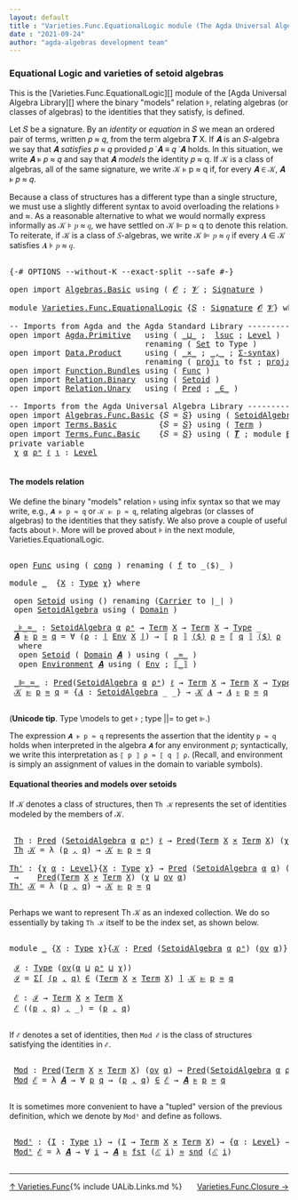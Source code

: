 ```yaml
---
layout: default
title : "Varieties.Func.EquationalLogic module (The Agda Universal Algebra Library)"
date : "2021-09-24"
author: "agda-algebras development team"
---
```


### <a id="varieties-model-theory-and-equational-logic">Equational Logic and varieties of setoid algebras</a>

This is the [Varieties.Func.EquationalLogic][] module of the [Agda Universal Algebra Library][] where the binary "models" relation ⊧, relating algebras (or classes of algebras) to the identities that they satisfy, is defined.

Let 𝑆 be a signature. By an *identity* or *equation* in 𝑆 we mean an ordered pair of terms, written 𝑝 ≈ 𝑞, from the term algebra 𝑻 X. If 𝑨 is an 𝑆-algebra we say that 𝑨 *satisfies* 𝑝 ≈ 𝑞 provided 𝑝 ̇ 𝑨 ≡ 𝑞 ̇ 𝑨 holds. In this situation, we write 𝑨 ⊧ 𝑝 ≈ 𝑞 and say that 𝑨 *models* the identity 𝑝 ≈ q. If 𝒦 is a class of algebras, all of the same signature, we write 𝒦 ⊧ p ≈ q if, for every 𝑨 ∈ 𝒦, 𝑨 ⊧ 𝑝 ≈ 𝑞.

Because a class of structures has a different type than a single structure, we must use a slightly different syntax to avoid overloading the relations ⊧ and ≈. As a reasonable alternative to what we would normally express informally as 𝒦 ⊧ 𝑝 ≈ 𝑞, we have settled on 𝒦 ⊫ p ≈ q to denote this relation.  To reiterate, if 𝒦 is a class of 𝑆-algebras, we write 𝒦 ⊫ 𝑝 ≈ 𝑞 if every 𝑨 ∈ 𝒦 satisfies 𝑨 ⊧ 𝑝 ≈ 𝑞.

<pre class="Agda">

<a id="1334" class="Symbol">{-#</a> <a id="1338" class="Keyword">OPTIONS</a> <a id="1346" class="Pragma">--without-K</a> <a id="1358" class="Pragma">--exact-split</a> <a id="1372" class="Pragma">--safe</a> <a id="1379" class="Symbol">#-}</a>

<a id="1384" class="Keyword">open</a> <a id="1389" class="Keyword">import</a> <a id="1396" href="Algebras.Basic.html" class="Module">Algebras.Basic</a> <a id="1411" class="Keyword">using</a> <a id="1417" class="Symbol">(</a> <a id="1419" href="Algebras.Basic.html#1130" class="Generalizable">𝓞</a> <a id="1421" class="Symbol">;</a> <a id="1423" href="Algebras.Basic.html#1132" class="Generalizable">𝓥</a> <a id="1425" class="Symbol">;</a> <a id="1427" href="Algebras.Basic.html#3858" class="Function">Signature</a> <a id="1437" class="Symbol">)</a>

<a id="1440" class="Keyword">module</a> <a id="1447" href="Varieties.Func.EquationalLogic.html" class="Module">Varieties.Func.EquationalLogic</a> <a id="1478" class="Symbol">{</a><a id="1479" href="Varieties.Func.EquationalLogic.html#1479" class="Bound">𝑆</a> <a id="1481" class="Symbol">:</a> <a id="1483" href="Algebras.Basic.html#3858" class="Function">Signature</a> <a id="1493" href="Algebras.Basic.html#1130" class="Generalizable">𝓞</a> <a id="1495" href="Algebras.Basic.html#1132" class="Generalizable">𝓥</a><a id="1496" class="Symbol">}</a> <a id="1498" class="Keyword">where</a>

<a id="1505" class="Comment">-- Imports from Agda and the Agda Standard Library ----------------</a>
<a id="1573" class="Keyword">open</a> <a id="1578" class="Keyword">import</a> <a id="1585" href="Agda.Primitive.html" class="Module">Agda.Primitive</a>   <a id="1602" class="Keyword">using</a> <a id="1608" class="Symbol">(</a> <a id="1610" href="Agda.Primitive.html#810" class="Primitive Operator">_⊔_</a> <a id="1614" class="Symbol">;</a>  <a id="1617" href="Agda.Primitive.html#780" class="Primitive">lsuc</a> <a id="1622" class="Symbol">;</a> <a id="1624" href="Agda.Primitive.html#597" class="Postulate">Level</a> <a id="1630" class="Symbol">)</a>
                             <a id="1661" class="Keyword">renaming</a> <a id="1670" class="Symbol">(</a> <a id="1672" href="Agda.Primitive.html#326" class="Primitive">Set</a> <a id="1676" class="Symbol">to</a> <a id="1679" class="Primitive">Type</a> <a id="1684" class="Symbol">)</a>
<a id="1686" class="Keyword">open</a> <a id="1691" class="Keyword">import</a> <a id="1698" href="Data.Product.html" class="Module">Data.Product</a>     <a id="1715" class="Keyword">using</a> <a id="1721" class="Symbol">(</a> <a id="1723" href="Data.Product.html#1167" class="Function Operator">_×_</a> <a id="1727" class="Symbol">;</a> <a id="1729" href="Agda.Builtin.Sigma.html#236" class="InductiveConstructor Operator">_,_</a> <a id="1733" class="Symbol">;</a> <a id="1735" href="Data.Product.html#916" class="Function">Σ-syntax</a><a id="1743" class="Symbol">)</a>
                             <a id="1774" class="Keyword">renaming</a> <a id="1783" class="Symbol">(</a> <a id="1785" href="Agda.Builtin.Sigma.html#252" class="Field">proj₁</a> <a id="1791" class="Symbol">to</a> <a id="1794" class="Field">fst</a> <a id="1798" class="Symbol">;</a> <a id="1800" href="Agda.Builtin.Sigma.html#264" class="Field">proj₂</a> <a id="1806" class="Symbol">to</a> <a id="1809" class="Field">snd</a> <a id="1813" class="Symbol">)</a>
<a id="1815" class="Keyword">open</a> <a id="1820" class="Keyword">import</a> <a id="1827" href="Function.Bundles.html" class="Module">Function.Bundles</a> <a id="1844" class="Keyword">using</a> <a id="1850" class="Symbol">(</a> <a id="1852" href="Function.Bundles.html#1868" class="Record">Func</a> <a id="1857" class="Symbol">)</a>
<a id="1859" class="Keyword">open</a> <a id="1864" class="Keyword">import</a> <a id="1871" href="Relation.Binary.html" class="Module">Relation.Binary</a>  <a id="1888" class="Keyword">using</a> <a id="1894" class="Symbol">(</a> <a id="1896" href="Relation.Binary.Bundles.html#1009" class="Record">Setoid</a> <a id="1903" class="Symbol">)</a>
<a id="1905" class="Keyword">open</a> <a id="1910" class="Keyword">import</a> <a id="1917" href="Relation.Unary.html" class="Module">Relation.Unary</a>   <a id="1934" class="Keyword">using</a> <a id="1940" class="Symbol">(</a> <a id="1942" href="Relation.Unary.html#1101" class="Function">Pred</a> <a id="1947" class="Symbol">;</a> <a id="1949" href="Relation.Unary.html#1523" class="Function Operator">_∈_</a> <a id="1953" class="Symbol">)</a>

<a id="1956" class="Comment">-- Imports from the Agda Universal Algebra Library ----------------</a>
<a id="2024" class="Keyword">open</a> <a id="2029" class="Keyword">import</a> <a id="2036" href="Algebras.Func.Basic.html" class="Module">Algebras.Func.Basic</a> <a id="2056" class="Symbol">{</a><a id="2057" class="Argument">𝑆</a> <a id="2059" class="Symbol">=</a> <a id="2061" href="Varieties.Func.EquationalLogic.html#1479" class="Bound">𝑆</a><a id="2062" class="Symbol">}</a> <a id="2064" class="Keyword">using</a> <a id="2070" class="Symbol">(</a> <a id="2072" href="Algebras.Func.Basic.html#2874" class="Record">SetoidAlgebra</a> <a id="2086" class="Symbol">;</a> <a id="2088" href="Algebras.Func.Basic.html#1171" class="Function">ov</a> <a id="2091" class="Symbol">)</a>
<a id="2093" class="Keyword">open</a> <a id="2098" class="Keyword">import</a> <a id="2105" href="Terms.Basic.html" class="Module">Terms.Basic</a>         <a id="2125" class="Symbol">{</a><a id="2126" class="Argument">𝑆</a> <a id="2128" class="Symbol">=</a> <a id="2130" href="Varieties.Func.EquationalLogic.html#1479" class="Bound">𝑆</a><a id="2131" class="Symbol">}</a> <a id="2133" class="Keyword">using</a> <a id="2139" class="Symbol">(</a> <a id="2141" href="Terms.Basic.html#1991" class="Datatype">Term</a> <a id="2146" class="Symbol">)</a>
<a id="2148" class="Keyword">open</a> <a id="2153" class="Keyword">import</a> <a id="2160" href="Terms.Func.Basic.html" class="Module">Terms.Func.Basic</a>    <a id="2180" class="Symbol">{</a><a id="2181" class="Argument">𝑆</a> <a id="2183" class="Symbol">=</a> <a id="2185" href="Varieties.Func.EquationalLogic.html#1479" class="Bound">𝑆</a><a id="2186" class="Symbol">}</a> <a id="2188" class="Keyword">using</a> <a id="2194" class="Symbol">(</a> <a id="2196" href="Terms.Func.Basic.html#2914" class="Function">𝑻</a> <a id="2198" class="Symbol">;</a> <a id="2200" class="Keyword">module</a> <a id="2207" href="Terms.Func.Basic.html#3894" class="Module">Environment</a> <a id="2219" class="Symbol">)</a>
<a id="2221" class="Keyword">private</a> <a id="2229" class="Keyword">variable</a>
 <a id="2239" href="Varieties.Func.EquationalLogic.html#2239" class="Generalizable">χ</a> <a id="2241" href="Varieties.Func.EquationalLogic.html#2241" class="Generalizable">α</a> <a id="2243" href="Varieties.Func.EquationalLogic.html#2243" class="Generalizable">ρᵃ</a> <a id="2246" href="Varieties.Func.EquationalLogic.html#2246" class="Generalizable">ℓ</a> <a id="2248" href="Varieties.Func.EquationalLogic.html#2248" class="Generalizable">ι</a> <a id="2250" class="Symbol">:</a> <a id="2252" href="Agda.Primitive.html#597" class="Postulate">Level</a>

</pre>


#### <a id="the-models-relation">The models relation</a>

We define the binary "models" relation `⊧` using infix syntax so that we may
write, e.g., `𝑨 ⊧ p ≈ q` or `𝒦 ⊫ p ≈ q`, relating algebras (or classes of
algebras) to the identities that they satisfy. We also prove a couple of useful
facts about ⊧.  More will be proved about ⊧ in the next module,
Varieties.EquationalLogic.

<pre class="Agda">

<a id="2667" class="Keyword">open</a> <a id="2672" href="Function.Bundles.html#1868" class="Module">Func</a> <a id="2677" class="Keyword">using</a> <a id="2683" class="Symbol">(</a> <a id="2685" href="Function.Bundles.html#1938" class="Field">cong</a> <a id="2690" class="Symbol">)</a> <a id="2692" class="Keyword">renaming</a> <a id="2701" class="Symbol">(</a> <a id="2703" href="Function.Bundles.html#1919" class="Field">f</a> <a id="2705" class="Symbol">to</a> <a id="2708" class="Field">_⟨$⟩_</a> <a id="2714" class="Symbol">)</a>

<a id="2717" class="Keyword">module</a> <a id="2724" href="Varieties.Func.EquationalLogic.html#2724" class="Module">_</a>  <a id="2727" class="Symbol">{</a><a id="2728" href="Varieties.Func.EquationalLogic.html#2728" class="Bound">X</a> <a id="2730" class="Symbol">:</a> <a id="2732" href="Varieties.Func.EquationalLogic.html#1679" class="Primitive">Type</a> <a id="2737" href="Varieties.Func.EquationalLogic.html#2239" class="Generalizable">χ</a><a id="2738" class="Symbol">}</a> <a id="2740" class="Keyword">where</a>

 <a id="2748" class="Keyword">open</a> <a id="2753" href="Relation.Binary.Bundles.html#1009" class="Module">Setoid</a> <a id="2760" class="Keyword">using</a> <a id="2766" class="Symbol">()</a> <a id="2769" class="Keyword">renaming</a> <a id="2778" class="Symbol">(</a><a id="2779" href="Relation.Binary.Bundles.html#1072" class="Field">Carrier</a> <a id="2787" class="Symbol">to</a> <a id="2790" class="Field">∣_∣</a> <a id="2794" class="Symbol">)</a>
 <a id="2797" class="Keyword">open</a> <a id="2802" href="Algebras.Func.Basic.html#2874" class="Module">SetoidAlgebra</a> <a id="2816" class="Keyword">using</a> <a id="2822" class="Symbol">(</a> <a id="2824" href="Algebras.Func.Basic.html#2937" class="Field">Domain</a> <a id="2831" class="Symbol">)</a>

 <a id="2835" href="Varieties.Func.EquationalLogic.html#2835" class="Function Operator">_⊧_≈_</a> <a id="2841" class="Symbol">:</a> <a id="2843" href="Algebras.Func.Basic.html#2874" class="Record">SetoidAlgebra</a> <a id="2857" href="Varieties.Func.EquationalLogic.html#2241" class="Generalizable">α</a> <a id="2859" href="Varieties.Func.EquationalLogic.html#2243" class="Generalizable">ρᵃ</a> <a id="2862" class="Symbol">→</a> <a id="2864" href="Terms.Basic.html#1991" class="Datatype">Term</a> <a id="2869" href="Varieties.Func.EquationalLogic.html#2728" class="Bound">X</a> <a id="2871" class="Symbol">→</a> <a id="2873" href="Terms.Basic.html#1991" class="Datatype">Term</a> <a id="2878" href="Varieties.Func.EquationalLogic.html#2728" class="Bound">X</a> <a id="2880" class="Symbol">→</a> <a id="2882" href="Varieties.Func.EquationalLogic.html#1679" class="Primitive">Type</a> <a id="2887" class="Symbol">_</a>
 <a id="2890" href="Varieties.Func.EquationalLogic.html#2890" class="Bound">𝑨</a> <a id="2892" href="Varieties.Func.EquationalLogic.html#2835" class="Function Operator">⊧</a> <a id="2894" href="Varieties.Func.EquationalLogic.html#2894" class="Bound">p</a> <a id="2896" href="Varieties.Func.EquationalLogic.html#2835" class="Function Operator">≈</a> <a id="2898" href="Varieties.Func.EquationalLogic.html#2898" class="Bound">q</a> <a id="2900" class="Symbol">=</a> <a id="2902" class="Symbol">∀</a> <a id="2904" class="Symbol">(</a><a id="2905" href="Varieties.Func.EquationalLogic.html#2905" class="Bound">ρ</a> <a id="2907" class="Symbol">:</a> <a id="2909" href="Varieties.Func.EquationalLogic.html#2790" class="Field Operator">∣</a> <a id="2911" href="Terms.Func.Basic.html#4088" class="Function">Env</a> <a id="2915" href="Varieties.Func.EquationalLogic.html#2728" class="Bound">X</a> <a id="2917" href="Varieties.Func.EquationalLogic.html#2790" class="Field Operator">∣</a><a id="2918" class="Symbol">)</a> <a id="2920" class="Symbol">→</a> <a id="2922" href="Terms.Func.Basic.html#4967" class="Function Operator">⟦</a> <a id="2924" href="Varieties.Func.EquationalLogic.html#2894" class="Bound">p</a> <a id="2926" href="Terms.Func.Basic.html#4967" class="Function Operator">⟧</a> <a id="2928" href="Varieties.Func.EquationalLogic.html#2708" class="Field Operator">⟨$⟩</a> <a id="2932" href="Varieties.Func.EquationalLogic.html#2905" class="Bound">ρ</a> <a id="2934" href="Relation.Binary.Bundles.html#1098" class="Function Operator">≈</a> <a id="2936" href="Terms.Func.Basic.html#4967" class="Function Operator">⟦</a> <a id="2938" href="Varieties.Func.EquationalLogic.html#2898" class="Bound">q</a> <a id="2940" href="Terms.Func.Basic.html#4967" class="Function Operator">⟧</a> <a id="2942" href="Varieties.Func.EquationalLogic.html#2708" class="Field Operator">⟨$⟩</a> <a id="2946" href="Varieties.Func.EquationalLogic.html#2905" class="Bound">ρ</a>
  <a id="2950" class="Keyword">where</a>
  <a id="2958" class="Keyword">open</a> <a id="2963" href="Relation.Binary.Bundles.html#1009" class="Module">Setoid</a> <a id="2970" class="Symbol">(</a> <a id="2972" href="Algebras.Func.Basic.html#2937" class="Field">Domain</a> <a id="2979" href="Varieties.Func.EquationalLogic.html#2890" class="Bound">𝑨</a> <a id="2981" class="Symbol">)</a> <a id="2983" class="Keyword">using</a> <a id="2989" class="Symbol">(</a> <a id="2991" href="Relation.Binary.Bundles.html#1098" class="Field Operator">_≈_</a> <a id="2995" class="Symbol">)</a>
  <a id="2999" class="Keyword">open</a> <a id="3004" href="Terms.Func.Basic.html#3894" class="Module">Environment</a> <a id="3016" href="Varieties.Func.EquationalLogic.html#2890" class="Bound">𝑨</a> <a id="3018" class="Keyword">using</a> <a id="3024" class="Symbol">(</a> <a id="3026" href="Terms.Func.Basic.html#4088" class="Function">Env</a> <a id="3030" class="Symbol">;</a> <a id="3032" href="Terms.Func.Basic.html#4967" class="Function Operator">⟦_⟧</a> <a id="3036" class="Symbol">)</a>

 <a id="3040" href="Varieties.Func.EquationalLogic.html#3040" class="Function Operator">_⊫_≈_</a> <a id="3046" class="Symbol">:</a> <a id="3048" href="Relation.Unary.html#1101" class="Function">Pred</a><a id="3052" class="Symbol">(</a><a id="3053" href="Algebras.Func.Basic.html#2874" class="Record">SetoidAlgebra</a> <a id="3067" href="Varieties.Func.EquationalLogic.html#2241" class="Generalizable">α</a> <a id="3069" href="Varieties.Func.EquationalLogic.html#2243" class="Generalizable">ρᵃ</a><a id="3071" class="Symbol">)</a> <a id="3073" href="Varieties.Func.EquationalLogic.html#2246" class="Generalizable">ℓ</a> <a id="3075" class="Symbol">→</a> <a id="3077" href="Terms.Basic.html#1991" class="Datatype">Term</a> <a id="3082" href="Varieties.Func.EquationalLogic.html#2728" class="Bound">X</a> <a id="3084" class="Symbol">→</a> <a id="3086" href="Terms.Basic.html#1991" class="Datatype">Term</a> <a id="3091" href="Varieties.Func.EquationalLogic.html#2728" class="Bound">X</a> <a id="3093" class="Symbol">→</a> <a id="3095" href="Varieties.Func.EquationalLogic.html#1679" class="Primitive">Type</a> <a id="3100" class="Symbol">(</a><a id="3101" href="Varieties.Func.EquationalLogic.html#2737" class="Bound">χ</a> <a id="3103" href="Agda.Primitive.html#810" class="Primitive Operator">⊔</a> <a id="3105" href="Varieties.Func.EquationalLogic.html#2246" class="Generalizable">ℓ</a> <a id="3107" href="Agda.Primitive.html#810" class="Primitive Operator">⊔</a> <a id="3109" href="Algebras.Func.Basic.html#1171" class="Function">ov</a><a id="3111" class="Symbol">(</a><a id="3112" href="Varieties.Func.EquationalLogic.html#2241" class="Generalizable">α</a> <a id="3114" href="Agda.Primitive.html#810" class="Primitive Operator">⊔</a> <a id="3116" href="Varieties.Func.EquationalLogic.html#2243" class="Generalizable">ρᵃ</a><a id="3118" class="Symbol">))</a>
 <a id="3122" href="Varieties.Func.EquationalLogic.html#3122" class="Bound">𝒦</a> <a id="3124" href="Varieties.Func.EquationalLogic.html#3040" class="Function Operator">⊫</a> <a id="3126" href="Varieties.Func.EquationalLogic.html#3126" class="Bound">p</a> <a id="3128" href="Varieties.Func.EquationalLogic.html#3040" class="Function Operator">≈</a> <a id="3130" href="Varieties.Func.EquationalLogic.html#3130" class="Bound">q</a> <a id="3132" class="Symbol">=</a> <a id="3134" class="Symbol">{</a><a id="3135" href="Varieties.Func.EquationalLogic.html#3135" class="Bound">𝑨</a> <a id="3137" class="Symbol">:</a> <a id="3139" href="Algebras.Func.Basic.html#2874" class="Record">SetoidAlgebra</a> <a id="3153" class="Symbol">_</a> <a id="3155" class="Symbol">_}</a> <a id="3158" class="Symbol">→</a> <a id="3160" href="Varieties.Func.EquationalLogic.html#3122" class="Bound">𝒦</a> <a id="3162" href="Varieties.Func.EquationalLogic.html#3135" class="Bound">𝑨</a> <a id="3164" class="Symbol">→</a> <a id="3166" href="Varieties.Func.EquationalLogic.html#3135" class="Bound">𝑨</a> <a id="3168" href="Varieties.Func.EquationalLogic.html#2835" class="Function Operator">⊧</a> <a id="3170" href="Varieties.Func.EquationalLogic.html#3126" class="Bound">p</a> <a id="3172" href="Varieties.Func.EquationalLogic.html#2835" class="Function Operator">≈</a> <a id="3174" href="Varieties.Func.EquationalLogic.html#3130" class="Bound">q</a>

</pre>

(**Unicode tip**. Type \models to get `⊧` ; type \||= to get `⊫`.)

The expression `𝑨 ⊧ p ≈ q` represents the assertion that the identity `p ≈ q`
holds when interpreted in the algebra `𝑨` for any environment ρ; syntactically, we write
this interpretation as `⟦ p ⟧ ρ ≈ ⟦ q ⟧ ρ`. (Recall, and environment is simply an
assignment of values in the domain to variable symbols).


#### <a id="equational-theories-and-models">Equational theories and models over setoids</a>

If 𝒦 denotes a class of structures, then `Th 𝒦` represents the set of identities
modeled by the members of 𝒦.

<pre class="Agda">

 <a id="3784" href="Varieties.Func.EquationalLogic.html#3784" class="Function">Th</a> <a id="3787" class="Symbol">:</a> <a id="3789" href="Relation.Unary.html#1101" class="Function">Pred</a> <a id="3794" class="Symbol">(</a><a id="3795" href="Algebras.Func.Basic.html#2874" class="Record">SetoidAlgebra</a> <a id="3809" href="Varieties.Func.EquationalLogic.html#2241" class="Generalizable">α</a> <a id="3811" href="Varieties.Func.EquationalLogic.html#2243" class="Generalizable">ρᵃ</a><a id="3813" class="Symbol">)</a> <a id="3815" href="Varieties.Func.EquationalLogic.html#2246" class="Generalizable">ℓ</a> <a id="3817" class="Symbol">→</a> <a id="3819" href="Relation.Unary.html#1101" class="Function">Pred</a><a id="3823" class="Symbol">(</a><a id="3824" href="Terms.Basic.html#1991" class="Datatype">Term</a> <a id="3829" href="Varieties.Func.EquationalLogic.html#2728" class="Bound">X</a> <a id="3831" href="Data.Product.html#1167" class="Function Operator">×</a> <a id="3833" href="Terms.Basic.html#1991" class="Datatype">Term</a> <a id="3838" href="Varieties.Func.EquationalLogic.html#2728" class="Bound">X</a><a id="3839" class="Symbol">)</a> <a id="3841" class="Symbol">(</a><a id="3842" href="Varieties.Func.EquationalLogic.html#2737" class="Bound">χ</a> <a id="3844" href="Agda.Primitive.html#810" class="Primitive Operator">⊔</a> <a id="3846" href="Varieties.Func.EquationalLogic.html#2246" class="Generalizable">ℓ</a> <a id="3848" href="Agda.Primitive.html#810" class="Primitive Operator">⊔</a> <a id="3850" href="Algebras.Func.Basic.html#1171" class="Function">ov</a><a id="3852" class="Symbol">(</a><a id="3853" href="Varieties.Func.EquationalLogic.html#2241" class="Generalizable">α</a> <a id="3855" href="Agda.Primitive.html#810" class="Primitive Operator">⊔</a> <a id="3857" href="Varieties.Func.EquationalLogic.html#2243" class="Generalizable">ρᵃ</a><a id="3859" class="Symbol">))</a>
 <a id="3863" href="Varieties.Func.EquationalLogic.html#3784" class="Function">Th</a> <a id="3866" href="Varieties.Func.EquationalLogic.html#3866" class="Bound">𝒦</a> <a id="3868" class="Symbol">=</a> <a id="3870" class="Symbol">λ</a> <a id="3872" class="Symbol">(</a><a id="3873" href="Varieties.Func.EquationalLogic.html#3873" class="Bound">p</a> <a id="3875" href="Agda.Builtin.Sigma.html#236" class="InductiveConstructor Operator">,</a> <a id="3877" href="Varieties.Func.EquationalLogic.html#3877" class="Bound">q</a><a id="3878" class="Symbol">)</a> <a id="3880" class="Symbol">→</a> <a id="3882" href="Varieties.Func.EquationalLogic.html#3866" class="Bound">𝒦</a> <a id="3884" href="Varieties.Func.EquationalLogic.html#3040" class="Function Operator">⊫</a> <a id="3886" href="Varieties.Func.EquationalLogic.html#3873" class="Bound">p</a> <a id="3888" href="Varieties.Func.EquationalLogic.html#3040" class="Function Operator">≈</a> <a id="3890" href="Varieties.Func.EquationalLogic.html#3877" class="Bound">q</a>

<a id="Th&#39;"></a><a id="3893" href="Varieties.Func.EquationalLogic.html#3893" class="Function">Th&#39;</a> <a id="3897" class="Symbol">:</a> <a id="3899" class="Symbol">{</a><a id="3900" href="Varieties.Func.EquationalLogic.html#3900" class="Bound">χ</a> <a id="3902" href="Varieties.Func.EquationalLogic.html#3902" class="Bound">α</a> <a id="3904" class="Symbol">:</a> <a id="3906" href="Agda.Primitive.html#597" class="Postulate">Level</a><a id="3911" class="Symbol">}{</a><a id="3913" href="Varieties.Func.EquationalLogic.html#3913" class="Bound">X</a> <a id="3915" class="Symbol">:</a> <a id="3917" href="Varieties.Func.EquationalLogic.html#1679" class="Primitive">Type</a> <a id="3922" href="Varieties.Func.EquationalLogic.html#3900" class="Bound">χ</a><a id="3923" class="Symbol">}</a> <a id="3925" class="Symbol">→</a> <a id="3927" href="Relation.Unary.html#1101" class="Function">Pred</a> <a id="3932" class="Symbol">(</a><a id="3933" href="Algebras.Func.Basic.html#2874" class="Record">SetoidAlgebra</a> <a id="3947" href="Varieties.Func.EquationalLogic.html#3902" class="Bound">α</a> <a id="3949" href="Varieties.Func.EquationalLogic.html#3902" class="Bound">α</a><a id="3950" class="Symbol">)</a> <a id="3952" class="Symbol">(</a><a id="3953" href="Algebras.Func.Basic.html#1171" class="Function">ov</a> <a id="3956" href="Varieties.Func.EquationalLogic.html#3902" class="Bound">α</a><a id="3957" class="Symbol">)</a>
 <a id="3960" class="Symbol">→</a>    <a id="3965" href="Relation.Unary.html#1101" class="Function">Pred</a><a id="3969" class="Symbol">(</a><a id="3970" href="Terms.Basic.html#1991" class="Datatype">Term</a> <a id="3975" href="Varieties.Func.EquationalLogic.html#3913" class="Bound">X</a> <a id="3977" href="Data.Product.html#1167" class="Function Operator">×</a> <a id="3979" href="Terms.Basic.html#1991" class="Datatype">Term</a> <a id="3984" href="Varieties.Func.EquationalLogic.html#3913" class="Bound">X</a><a id="3985" class="Symbol">)</a> <a id="3987" class="Symbol">(</a><a id="3988" href="Varieties.Func.EquationalLogic.html#3900" class="Bound">χ</a> <a id="3990" href="Agda.Primitive.html#810" class="Primitive Operator">⊔</a> <a id="3992" href="Algebras.Func.Basic.html#1171" class="Function">ov</a> <a id="3995" href="Varieties.Func.EquationalLogic.html#3902" class="Bound">α</a><a id="3996" class="Symbol">)</a>
<a id="3998" href="Varieties.Func.EquationalLogic.html#3893" class="Function">Th&#39;</a> <a id="4002" href="Varieties.Func.EquationalLogic.html#4002" class="Bound">𝒦</a> <a id="4004" class="Symbol">=</a> <a id="4006" class="Symbol">λ</a> <a id="4008" class="Symbol">(</a><a id="4009" href="Varieties.Func.EquationalLogic.html#4009" class="Bound">p</a> <a id="4011" href="Agda.Builtin.Sigma.html#236" class="InductiveConstructor Operator">,</a> <a id="4013" href="Varieties.Func.EquationalLogic.html#4013" class="Bound">q</a><a id="4014" class="Symbol">)</a> <a id="4016" class="Symbol">→</a> <a id="4018" href="Varieties.Func.EquationalLogic.html#4002" class="Bound">𝒦</a> <a id="4020" href="Varieties.Func.EquationalLogic.html#3040" class="Function Operator">⊫</a> <a id="4022" href="Varieties.Func.EquationalLogic.html#4009" class="Bound">p</a> <a id="4024" href="Varieties.Func.EquationalLogic.html#3040" class="Function Operator">≈</a> <a id="4026" href="Varieties.Func.EquationalLogic.html#4013" class="Bound">q</a>

</pre>

Perhaps we want to represent Th 𝒦 as an indexed collection.  We do so
essentially by taking `Th 𝒦` itself to be the index set, as shown below.

<pre class="Agda">

<a id="4199" class="Keyword">module</a> <a id="4206" href="Varieties.Func.EquationalLogic.html#4206" class="Module">_</a> <a id="4208" class="Symbol">{</a><a id="4209" href="Varieties.Func.EquationalLogic.html#4209" class="Bound">X</a> <a id="4211" class="Symbol">:</a> <a id="4213" href="Varieties.Func.EquationalLogic.html#1679" class="Primitive">Type</a> <a id="4218" href="Varieties.Func.EquationalLogic.html#2239" class="Generalizable">χ</a><a id="4219" class="Symbol">}{</a><a id="4221" href="Varieties.Func.EquationalLogic.html#4221" class="Bound">𝒦</a> <a id="4223" class="Symbol">:</a> <a id="4225" href="Relation.Unary.html#1101" class="Function">Pred</a> <a id="4230" class="Symbol">(</a><a id="4231" href="Algebras.Func.Basic.html#2874" class="Record">SetoidAlgebra</a> <a id="4245" href="Varieties.Func.EquationalLogic.html#2241" class="Generalizable">α</a> <a id="4247" href="Varieties.Func.EquationalLogic.html#2243" class="Generalizable">ρᵃ</a><a id="4249" class="Symbol">)</a> <a id="4251" class="Symbol">(</a><a id="4252" href="Algebras.Func.Basic.html#1171" class="Function">ov</a> <a id="4255" href="Varieties.Func.EquationalLogic.html#2241" class="Generalizable">α</a><a id="4256" class="Symbol">)}</a> <a id="4259" class="Keyword">where</a>

 <a id="4267" href="Varieties.Func.EquationalLogic.html#4267" class="Function">ℐ</a> <a id="4269" class="Symbol">:</a> <a id="4271" href="Varieties.Func.EquationalLogic.html#1679" class="Primitive">Type</a> <a id="4276" class="Symbol">(</a><a id="4277" href="Algebras.Func.Basic.html#1171" class="Function">ov</a><a id="4279" class="Symbol">(</a><a id="4280" href="Varieties.Func.EquationalLogic.html#4245" class="Bound">α</a> <a id="4282" href="Agda.Primitive.html#810" class="Primitive Operator">⊔</a> <a id="4284" href="Varieties.Func.EquationalLogic.html#4247" class="Bound">ρᵃ</a> <a id="4287" href="Agda.Primitive.html#810" class="Primitive Operator">⊔</a> <a id="4289" href="Varieties.Func.EquationalLogic.html#4218" class="Bound">χ</a><a id="4290" class="Symbol">))</a>
 <a id="4294" href="Varieties.Func.EquationalLogic.html#4267" class="Function">ℐ</a> <a id="4296" class="Symbol">=</a> <a id="4298" href="Data.Product.html#916" class="Function">Σ[</a> <a id="4301" href="Varieties.Func.EquationalLogic.html#4301" class="Bound">(</a><a id="4302" href="Varieties.Func.EquationalLogic.html#4302" class="Bound">p</a> <a id="4304" href="Agda.Builtin.Sigma.html#236" class="InductiveConstructor Operator">,</a> <a id="4306" href="Varieties.Func.EquationalLogic.html#4306" class="Bound">q</a><a id="4307" href="Varieties.Func.EquationalLogic.html#4301" class="Bound">)</a> <a id="4309" href="Data.Product.html#916" class="Function">∈</a> <a id="4311" class="Symbol">(</a><a id="4312" href="Terms.Basic.html#1991" class="Datatype">Term</a> <a id="4317" href="Varieties.Func.EquationalLogic.html#4209" class="Bound">X</a> <a id="4319" href="Data.Product.html#1167" class="Function Operator">×</a> <a id="4321" href="Terms.Basic.html#1991" class="Datatype">Term</a> <a id="4326" href="Varieties.Func.EquationalLogic.html#4209" class="Bound">X</a><a id="4327" class="Symbol">)</a> <a id="4329" href="Data.Product.html#916" class="Function">]</a> <a id="4331" href="Varieties.Func.EquationalLogic.html#4221" class="Bound">𝒦</a> <a id="4333" href="Varieties.Func.EquationalLogic.html#3040" class="Function Operator">⊫</a> <a id="4335" href="Varieties.Func.EquationalLogic.html#4302" class="Bound">p</a> <a id="4337" href="Varieties.Func.EquationalLogic.html#3040" class="Function Operator">≈</a> <a id="4339" href="Varieties.Func.EquationalLogic.html#4306" class="Bound">q</a>

 <a id="4343" href="Varieties.Func.EquationalLogic.html#4343" class="Function">ℰ</a> <a id="4345" class="Symbol">:</a> <a id="4347" href="Varieties.Func.EquationalLogic.html#4267" class="Function">ℐ</a> <a id="4349" class="Symbol">→</a> <a id="4351" href="Terms.Basic.html#1991" class="Datatype">Term</a> <a id="4356" href="Varieties.Func.EquationalLogic.html#4209" class="Bound">X</a> <a id="4358" href="Data.Product.html#1167" class="Function Operator">×</a> <a id="4360" href="Terms.Basic.html#1991" class="Datatype">Term</a> <a id="4365" href="Varieties.Func.EquationalLogic.html#4209" class="Bound">X</a>
 <a id="4368" href="Varieties.Func.EquationalLogic.html#4343" class="Function">ℰ</a> <a id="4370" class="Symbol">((</a><a id="4372" href="Varieties.Func.EquationalLogic.html#4372" class="Bound">p</a> <a id="4374" href="Agda.Builtin.Sigma.html#236" class="InductiveConstructor Operator">,</a> <a id="4376" href="Varieties.Func.EquationalLogic.html#4376" class="Bound">q</a><a id="4377" class="Symbol">)</a> <a id="4379" href="Agda.Builtin.Sigma.html#236" class="InductiveConstructor Operator">,</a> <a id="4381" class="Symbol">_)</a> <a id="4384" class="Symbol">=</a> <a id="4386" class="Symbol">(</a><a id="4387" href="Varieties.Func.EquationalLogic.html#4372" class="Bound">p</a> <a id="4389" href="Agda.Builtin.Sigma.html#236" class="InductiveConstructor Operator">,</a> <a id="4391" href="Varieties.Func.EquationalLogic.html#4376" class="Bound">q</a><a id="4392" class="Symbol">)</a>

</pre>

If `ℰ` denotes a set of identities, then `Mod ℰ` is the class of structures
satisfying the identities in `ℰ`.

<pre class="Agda">

 <a id="4533" href="Varieties.Func.EquationalLogic.html#4533" class="Function">Mod</a> <a id="4537" class="Symbol">:</a> <a id="4539" href="Relation.Unary.html#1101" class="Function">Pred</a><a id="4543" class="Symbol">(</a><a id="4544" href="Terms.Basic.html#1991" class="Datatype">Term</a> <a id="4549" href="Varieties.Func.EquationalLogic.html#4209" class="Bound">X</a> <a id="4551" href="Data.Product.html#1167" class="Function Operator">×</a> <a id="4553" href="Terms.Basic.html#1991" class="Datatype">Term</a> <a id="4558" href="Varieties.Func.EquationalLogic.html#4209" class="Bound">X</a><a id="4559" class="Symbol">)</a> <a id="4561" class="Symbol">(</a><a id="4562" href="Algebras.Func.Basic.html#1171" class="Function">ov</a> <a id="4565" href="Varieties.Func.EquationalLogic.html#4245" class="Bound">α</a><a id="4566" class="Symbol">)</a> <a id="4568" class="Symbol">→</a> <a id="4570" href="Relation.Unary.html#1101" class="Function">Pred</a><a id="4574" class="Symbol">(</a><a id="4575" href="Algebras.Func.Basic.html#2874" class="Record">SetoidAlgebra</a> <a id="4589" href="Varieties.Func.EquationalLogic.html#4245" class="Bound">α</a> <a id="4591" href="Varieties.Func.EquationalLogic.html#4247" class="Bound">ρᵃ</a><a id="4593" class="Symbol">)</a> <a id="4595" class="Symbol">(</a><a id="4596" href="Varieties.Func.EquationalLogic.html#4247" class="Bound">ρᵃ</a> <a id="4599" href="Agda.Primitive.html#810" class="Primitive Operator">⊔</a> <a id="4601" href="Algebras.Func.Basic.html#1171" class="Function">ov</a><a id="4603" class="Symbol">(</a><a id="4604" href="Varieties.Func.EquationalLogic.html#4245" class="Bound">α</a> <a id="4606" href="Agda.Primitive.html#810" class="Primitive Operator">⊔</a> <a id="4608" href="Varieties.Func.EquationalLogic.html#4218" class="Bound">χ</a><a id="4609" class="Symbol">))</a>
 <a id="4613" href="Varieties.Func.EquationalLogic.html#4533" class="Function">Mod</a> <a id="4617" href="Varieties.Func.EquationalLogic.html#4617" class="Bound">ℰ</a> <a id="4619" class="Symbol">=</a> <a id="4621" class="Symbol">λ</a> <a id="4623" href="Varieties.Func.EquationalLogic.html#4623" class="Bound">𝑨</a> <a id="4625" class="Symbol">→</a> <a id="4627" class="Symbol">∀</a> <a id="4629" href="Varieties.Func.EquationalLogic.html#4629" class="Bound">p</a> <a id="4631" href="Varieties.Func.EquationalLogic.html#4631" class="Bound">q</a> <a id="4633" class="Symbol">→</a> <a id="4635" class="Symbol">(</a><a id="4636" href="Varieties.Func.EquationalLogic.html#4629" class="Bound">p</a> <a id="4638" href="Agda.Builtin.Sigma.html#236" class="InductiveConstructor Operator">,</a> <a id="4640" href="Varieties.Func.EquationalLogic.html#4631" class="Bound">q</a><a id="4641" class="Symbol">)</a> <a id="4643" href="Relation.Unary.html#1523" class="Function Operator">∈</a> <a id="4645" href="Varieties.Func.EquationalLogic.html#4617" class="Bound">ℰ</a> <a id="4647" class="Symbol">→</a> <a id="4649" href="Varieties.Func.EquationalLogic.html#4623" class="Bound">𝑨</a> <a id="4651" href="Varieties.Func.EquationalLogic.html#2835" class="Function Operator">⊧</a> <a id="4653" href="Varieties.Func.EquationalLogic.html#4629" class="Bound">p</a> <a id="4655" href="Varieties.Func.EquationalLogic.html#2835" class="Function Operator">≈</a> <a id="4657" href="Varieties.Func.EquationalLogic.html#4631" class="Bound">q</a>

</pre>

It is sometimes more convenient to have a "tupled" version of the previous definition, which we denote by `Modᵗ` and define as follows.

<pre class="Agda">

 <a id="4824" href="Varieties.Func.EquationalLogic.html#4824" class="Function">Modᵗ</a> <a id="4829" class="Symbol">:</a> <a id="4831" class="Symbol">{</a><a id="4832" href="Varieties.Func.EquationalLogic.html#4832" class="Bound">I</a> <a id="4834" class="Symbol">:</a> <a id="4836" href="Varieties.Func.EquationalLogic.html#1679" class="Primitive">Type</a> <a id="4841" href="Varieties.Func.EquationalLogic.html#2248" class="Generalizable">ι</a><a id="4842" class="Symbol">}</a> <a id="4844" class="Symbol">→</a> <a id="4846" class="Symbol">(</a><a id="4847" href="Varieties.Func.EquationalLogic.html#4832" class="Bound">I</a> <a id="4849" class="Symbol">→</a> <a id="4851" href="Terms.Basic.html#1991" class="Datatype">Term</a> <a id="4856" href="Varieties.Func.EquationalLogic.html#4209" class="Bound">X</a> <a id="4858" href="Data.Product.html#1167" class="Function Operator">×</a> <a id="4860" href="Terms.Basic.html#1991" class="Datatype">Term</a> <a id="4865" href="Varieties.Func.EquationalLogic.html#4209" class="Bound">X</a><a id="4866" class="Symbol">)</a> <a id="4868" class="Symbol">→</a> <a id="4870" class="Symbol">{</a><a id="4871" href="Varieties.Func.EquationalLogic.html#4871" class="Bound">α</a> <a id="4873" class="Symbol">:</a> <a id="4875" href="Agda.Primitive.html#597" class="Postulate">Level</a><a id="4880" class="Symbol">}</a> <a id="4882" class="Symbol">→</a> <a id="4884" href="Relation.Unary.html#1101" class="Function">Pred</a><a id="4888" class="Symbol">(</a><a id="4889" href="Algebras.Func.Basic.html#2874" class="Record">SetoidAlgebra</a> <a id="4903" href="Varieties.Func.EquationalLogic.html#4871" class="Bound">α</a> <a id="4905" href="Varieties.Func.EquationalLogic.html#4247" class="Bound">ρᵃ</a><a id="4907" class="Symbol">)</a> <a id="4909" class="Symbol">(</a><a id="4910" href="Varieties.Func.EquationalLogic.html#4218" class="Bound">χ</a> <a id="4912" href="Agda.Primitive.html#810" class="Primitive Operator">⊔</a> <a id="4914" href="Varieties.Func.EquationalLogic.html#4247" class="Bound">ρᵃ</a> <a id="4917" href="Agda.Primitive.html#810" class="Primitive Operator">⊔</a> <a id="4919" href="Varieties.Func.EquationalLogic.html#2248" class="Generalizable">ι</a> <a id="4921" href="Agda.Primitive.html#810" class="Primitive Operator">⊔</a> <a id="4923" href="Varieties.Func.EquationalLogic.html#4871" class="Bound">α</a><a id="4924" class="Symbol">)</a>
 <a id="4927" href="Varieties.Func.EquationalLogic.html#4824" class="Function">Modᵗ</a> <a id="4932" href="Varieties.Func.EquationalLogic.html#4932" class="Bound">ℰ</a> <a id="4934" class="Symbol">=</a> <a id="4936" class="Symbol">λ</a> <a id="4938" href="Varieties.Func.EquationalLogic.html#4938" class="Bound">𝑨</a> <a id="4940" class="Symbol">→</a> <a id="4942" class="Symbol">∀</a> <a id="4944" href="Varieties.Func.EquationalLogic.html#4944" class="Bound">i</a> <a id="4946" class="Symbol">→</a> <a id="4948" href="Varieties.Func.EquationalLogic.html#4938" class="Bound">𝑨</a> <a id="4950" href="Varieties.Func.EquationalLogic.html#2835" class="Function Operator">⊧</a> <a id="4952" href="Varieties.Func.EquationalLogic.html#1794" class="Field">fst</a> <a id="4956" class="Symbol">(</a><a id="4957" href="Varieties.Func.EquationalLogic.html#4932" class="Bound">ℰ</a> <a id="4959" href="Varieties.Func.EquationalLogic.html#4944" class="Bound">i</a><a id="4960" class="Symbol">)</a> <a id="4962" href="Varieties.Func.EquationalLogic.html#2835" class="Function Operator">≈</a> <a id="4964" href="Varieties.Func.EquationalLogic.html#1809" class="Field">snd</a> <a id="4968" class="Symbol">(</a><a id="4969" href="Varieties.Func.EquationalLogic.html#4932" class="Bound">ℰ</a> <a id="4971" href="Varieties.Func.EquationalLogic.html#4944" class="Bound">i</a><a id="4972" class="Symbol">)</a>

</pre>


-------------------------------------

<span style="float:left;">[↑ Varieties.Func](Varieties.Func.html)</span>
<span style="float:right;">[Varieties.Func.Closure →](Varieties.Func.Closure.html)</span>

{% include UALib.Links.md %}


<!--

  -- open import Relation.Binary.Core using (_⇔_)

  -- ⊧-H : DFunExt → {p q : Term X} → 𝒦 ⊫ p ≈ q ⇔ (∀ 𝑨 φ → 𝑨 ∈ 𝒦 → ∣ φ ∣ ∘ (𝑻 X ⟦ p ⟧) ≡ ∣ φ ∣ ∘(𝑻 X ⟦ q ⟧))
  -- ⊧-H fe {p}{q} = ⊧-H-class-invar fe {p}{q} , ⊧-H-class-coinvar fe {p}{q}


-->
